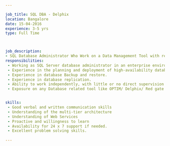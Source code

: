 ```yaml
---

job_title: SQL DBA - Delphix
location: Bangalore
date: 15-04-2016
experience: 3-5 yrs
type: Full Time



job_description:  
- SQL Database Administrator Who Work on a Data Management Tool with respect to data migration and maintaining DBs. 
responsibilities: 
 - Working as SQL Server database administrator in an enterprise environment with multiple database servers. 
 - Experience in the planning and deployment of high-availability database environments. 
 - Experience in database Backup and restore. 
 - Experience in database replication. 
 - Ability to work independently, with little or no direct supervision. 
 - Exposure on any Database related tool like OPTIM/ Delphix/ Red gate will be an advantage.


skills: 
 - Good verbal and written communication skills 
 - Understanding of the multi-tier architecture 
 - Understanding of Web Services 
 - Proactive and willingness to learn 
 - Availability for 24 x 7 support if needed.  
 - Excellent problem solving skills.
  
---
```

